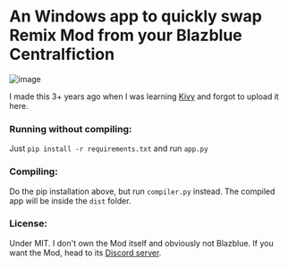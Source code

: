 # An Windows app to quickly swap Remix Mod from your Blazblue Centralfiction

![image](https://i.imgur.com/BeKA8eP.png)

I made this 3+ years ago when I was learning [Kivy](https://kivy.org/) and forgot to upload it here.

### Running without compiling:

Just `pip install -r requirements.txt` and run `app.py`

### Compiling:

Do the pip installation above, but run `compiler.py` instead. The compiled app will be inside the `dist` folder.

### License:

Under MIT. I don't own the Mod itself and obviously not Blazblue. If you want the Mod, head to its [Discord server](https://discord.gg/kuK32CVtBQ).
